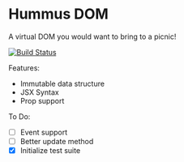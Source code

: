 # Hummus DOM

A virtual DOM you would want to bring to a picnic!

[![Build Status](https://travis-ci.org/jmaslin/hummus-dom.svg?branch=master)](https://travis-ci.org/jmaslin/hummus-dom)

Features:
- Immutable data structure
- JSX Syntax
- Prop support

To Do:
- [ ] Event support
- [ ] Better update method
- [x] Initialize test suite

